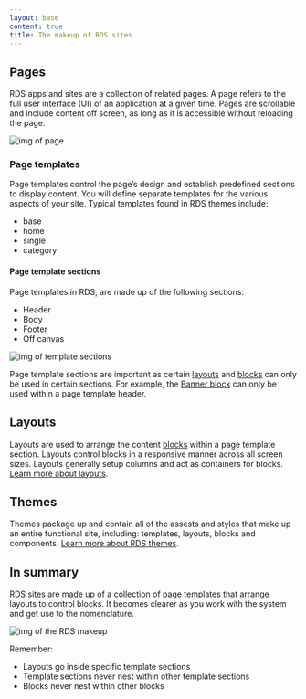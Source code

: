 ```yaml
---
layout: base
content: true
title: The makeup of RDS sites
---
```


## Pages

RDS apps and sites are a collection of related pages. A page refers to the full user interface (UI) of an application at a given time. Pages are scrollable and include content off screen, as long as it is accessible without reloading the page.

![img of page](http://cu-raven.s3.amazonaws.com/assets/img/docs/page.png)

### Page templates 

Page templates control the page’s design and establish predefined sections to display content. You will define separate templates for the various aspects of your site. Typical templates found in RDS themes include:

- base
- home 
- single
- category

#### Page template sections 

Page templates in RDS, are made up of the following sections:

- Header
- Body
- Footer
- Off canvas

![img of template sections ](http://cu-raven.s3.amazonaws.com/assets/img/docs/template.png)

Page template sections are important as certain [layouts](#) and [blocks](#) can only be used in certain sections. For example, the [Banner block](#) can only be used within a page template header.

## Layouts

Layouts are used to arrange the content [blocks](#) within a page template section. Layouts control blocks in a responsive manner across all screen sizes. Layouts generally setup columns and act as containers for blocks. [Learn more about layouts](#).

## Themes

Themes package up and contain all of the assests and styles that make up an entire functional site, including: templates, layouts, blocks and components. [Learn more about RDS themes](#).

## In summary

RDS sites are made up of a collection of page templates that arrange layouts to control blocks. It becomes clearer as you work with the system and get use to the nomenclature.
 
![img of the RDS makeup](http://cu-raven.s3.amazonaws.com/assets/img/docs/makeup.png)

Remember: 

- Layouts go inside specific template sections
- Template sections never nest within other template sections
- Blocks never nest within other blocks

 

